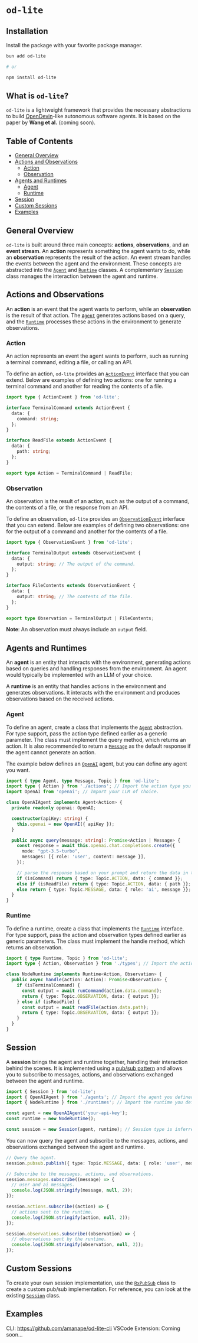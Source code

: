# `od-lite`

## Installation

Install the package with your favorite package manager.

```sh
bun add od-lite

# or

npm install od-lite
```

## What is `od-lite`?

`od-lite` is a lightweight framework that provides the necessary abstractions to build [OpenDevin](https://github.com/OpenDevin/OpenDevin)-like autonomous software agents. It is based on the paper by **Wang et al.** (coming soon).

## Table of Contents

- [General Overview](#general-overview)
- [Actions and Observations](#actions-and-observations)
  - [Action](#action)
  - [Observation](#observation)
- [Agents and Runtimes](#agents-and-runtimes)
  - [Agent](#agent)
  - [Runtime](#runtime)
- [Session](#session)
- [Custom Sessions](#custom-sessions)
- [Examples](#examples)

## General Overview

`od-lite` is built around three main concepts: **actions**, **observations**, and an **event stream**. An **action** represents something the agent wants to do, while an **observation** represents the result of the action. An event stream handles the events between the agent and the environment. These concepts are abstracted into the [`Agent`](./src/core/abc/agent.ts) and [`Runtime`](./src/core/abc/runtime.ts) classes. A complementary [`Session`](./src/core/session.ts) class manages the interaction between the agent and runtime.

## Actions and Observations

An **action** is an event that the agent wants to perform, while an **observation** is the result of that action. The [`Agent`](./src/core/abc/agent.ts) generates actions based on a query, and the [`Runtime`](./src/core/abc/runtime.ts) processes these actions in the environment to generate observations.

### Action

An action represents an event the agent wants to perform, such as running a terminal command, editing a file, or calling an API.

To define an action, `od-lite` provides an [`ActionEvent`](./src/core/types/root.ts) interface that you can extend. Below are examples of defining two actions: one for running a terminal command and another for reading the contents of a file.

```ts
import type { ActionEvent } from 'od-lite';

interface TerminalCommand extends ActionEvent {
  data: {
    command: string;
  };
}

interface ReadFile extends ActionEvent {
  data: {
    path: string;
  };
}

export type Action = TerminalCommand | ReadFile;
```

### Observation

An observation is the result of an action, such as the output of a command, the contents of a file, or the response from an API.

To define an observation, `od-lite` provides an [`ObservationEvent`](./src/core/types/root.ts) interface that you can extend. Below are examples of defining two observations: one for the output of a command and another for the contents of a file.

```ts
import type { ObservationEvent } from 'od-lite';

interface TerminalOutput extends ObservationEvent {
  data: {
    output: string; // The output of the command.
  };
}

interface FileContents extends ObservationEvent {
  data: {
    output: string; // The contents of the file.
  };
}

export type Observation = TerminalOutput | FileContents;
```

**Note**: An observation must always include an `output` field.

## Agents and Runtimes

An **agent** is an entity that interacts with the environment, generating actions based on queries and handling responses from the environment. An agent would typically be implemented with an LLM of your choice.

A **runtime** is an entity that handles actions in the environment and generates observations. It interacts with the environment and produces observations based on the received actions.

### Agent

To define an agent, create a class that implements the [`Agent`](./src/core/abc/agent.ts) abstraction. For type support, pass the action type defined earlier as a generic parameter. The class must implement the query method, which returns an action. It is also recommended to return a [`Message`](./src/core/types/index.ts) as the default response if the agent cannot generate an action.

The example below defines an [`OpenAI`](https://github.com/openai/openai-node) agent, but you can define any agent you want.

```ts
import { type Agent, type Message, Topic } from 'od-lite';
import type { Action } from './actions'; // Import the action type you defined earlier.
import OpenAI from 'openai'; // Import your LLM of choice.

class OpenAIAgent implements Agent<Action> {
  private readonly openai: OpenAI;

  constructor(apiKey: string) {
    this.openai = new OpenAI({ apiKey });
  }

  public async query(message: string): Promise<Action | Message> {
    const response = await this.openai.chat.completions.create({
      mode: "gpt-3.5-turbo",
      messages: [{ role: 'user', content: message }],
    });

    // parse the response based on your prompt and return the data in the correct format.
    if (isCommand) return { type: Topic.ACTION, data: { command }};
    else if (isReadFile) return { type: Topic.ACTION, data: { path }};
    else return { type: Topic.MESSAGE, data: { role: 'ai', message }};
  }
}
```

### Runtime

To define a runtime, create a class that implements the [`Runtime`](./src/core/abc/runtime.ts) interface. For type support, pass the action and observation types defined earlier as generic parameters. The class must implement the handle method, which returns an observation.

```ts
import { type Runtime, Topic } from 'od-lite';
import type { Action, Observation } from './types'; // Import the action and observation types you defined earlier.

class NodeRuntime implements Runtime<Action, Observation> {
  public async handle(action: Action): Promise<Observation> {
    if (isTerminalCommand) {
      const output = await runCommand(action.data.command);
      return { type: Topic.OBSERVATION, data: { output }};
    } else if (isReadFile) {
      const output = await readFile(action.data.path);
      return { type: Topic.OBSERVATION, data: { output }};
    }
  }
}
```

## Session

A **session** brings the agent and runtime together, handling their interaction behind the scenes. It is implemented using a [pub/sub pattern](https://en.wikipedia.org/wiki/Publish%E2%80%93subscribe_pattern) and allows you to subscribe to messages, actions, and observations exchanged between the agent and runtime.

```ts
import { Session } from 'od-lite';
import { OpenAIAgent } from './agents'; // Import the agent you defined earlier.
import { NodeRuntime } from './runtimes'; // Import the runtime you defined earlier.

const agent = new OpenAIAgent('your-api-key');
const runtime = new NodeRuntime();

const session = new Session(agent, runtime); // Session type is inferred.
```

You can now query the agent and subscribe to the messages, actions, and observations exchanged between the agent and runtime.

```ts
// Query the agent.
session.pubsub.publish({ type: Topic.MESSAGE, data: { role: 'user', message: 'Please run ls in the terminal' });

// Subscribe to the messages, actions, and observations.
session.messages.subscribe((message) => {
  // user and ai messages.
  console.log(JSON.stringify(message, null, 2));
});

session.actions.subscribe((action) => {
  // actions sent to the runtime.
  console.log(JSON.stringify(action, null, 2));
});

session.observations.subscribe((observation) => {
  // observations sent by the runtime.
  console.log(JSON.stringify(observation, null, 2));
});
```

## Custom Sessions

To create your own session implementation, use the [`RxPubSub`](./src/core/utils/rx-pub-sub.ts) class to create a custom pub/sub implementation. For reference, you can look at the existing [`Session`](./src/core/session.ts) class.

## Examples

CLI: <https://github.com/amanape/od-lite-cli>
VSCode Extension: Coming soon...

